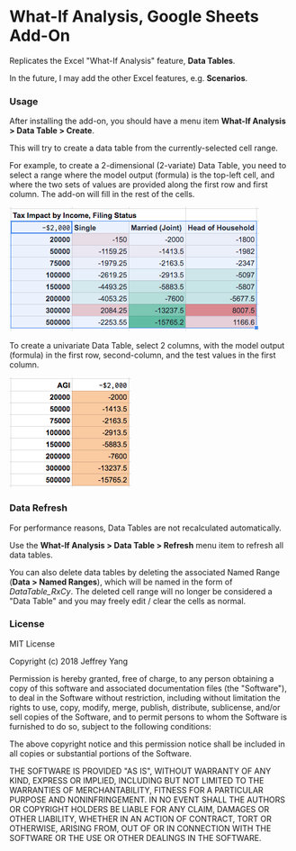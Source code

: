 What-If Analysis, Google Sheets Add-On
===========

Replicates the Excel "What-If Analysis" feature, **Data Tables**.

In the future, I may add the other Excel features, e.g. **Scenarios**.


### Usage

After installing the add-on, you should have a menu item **What-If Analysis > Data Table > Create**.

This will try to create a data table from the currently-selected cell range.

For example, to create a 2-dimensional (2-variate) Data Table, you need to select a range
where the model output (formula) is the top-left cell, and where the two sets of values
are provided along the first row and first column.  The add-on will fill in the rest of the cells.

![2d](doc/2d_datatable.png)

To create a univariate Data Table, select 2 columns, with the model output (formula)
in the first row, second-column, and the test values in the first column.

![1d](doc/columnar.png)

### Data Refresh

For performance reasons, Data Tables are not recalculated automatically.

Use the **What-If Analysis > Data Table > Refresh** menu item to refresh all data tables.

You can also delete data tables by deleting the associated Named Range (**Data > Named Ranges**), 
which will be named in the form of *DataTable_RxCy*.  The deleted cell range will no longer be 
considered a "Data Table" and you may freely edit / clear the cells as normal.


### License

MIT License

Copyright (c) 2018 Jeffrey Yang

Permission is hereby granted, free of charge, to any person obtaining a copy
of this software and associated documentation files (the "Software"), to deal
in the Software without restriction, including without limitation the rights
to use, copy, modify, merge, publish, distribute, sublicense, and/or sell
copies of the Software, and to permit persons to whom the Software is
furnished to do so, subject to the following conditions:

The above copyright notice and this permission notice shall be included in all
copies or substantial portions of the Software.

THE SOFTWARE IS PROVIDED "AS IS", WITHOUT WARRANTY OF ANY KIND, EXPRESS OR
IMPLIED, INCLUDING BUT NOT LIMITED TO THE WARRANTIES OF MERCHANTABILITY,
FITNESS FOR A PARTICULAR PURPOSE AND NONINFRINGEMENT. IN NO EVENT SHALL THE
AUTHORS OR COPYRIGHT HOLDERS BE LIABLE FOR ANY CLAIM, DAMAGES OR OTHER
LIABILITY, WHETHER IN AN ACTION OF CONTRACT, TORT OR OTHERWISE, ARISING FROM,
OUT OF OR IN CONNECTION WITH THE SOFTWARE OR THE USE OR OTHER DEALINGS IN THE
SOFTWARE.
